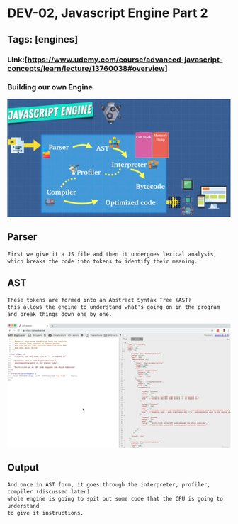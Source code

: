 # DEV-02, Javascript Engine Part 2

## Tags: [engines]

### Link:[<https://www.udemy.com/course/advanced-javascript-concepts/learn/lecture/13760038#overview>]

### Building our own Engine

![](../images/DEV-02/DEV-02-A1.png)

## Parser

    First we give it a JS file and then it undergoes lexical analysis, 
    which breaks the code into tokens to identify their meaning.

## AST

    These tokens are formed into an Abstract Syntax Tree (AST)
    this allows the engine to understand what's going on in the program and break things down one by one.

![](../images/DEV-02/DEV-02-A2.png)

## Output

    And once in AST form, it goes through the interpreter, profiler, compiler (discussed later)
    whole engine is going to spit out some code that the CPU is going to understand
    to give it instructions.